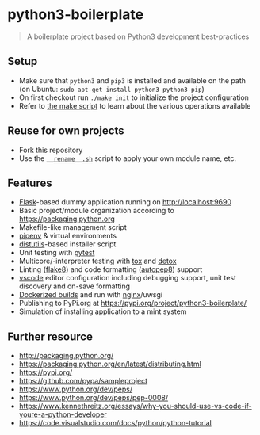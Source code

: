 # python3-boilerplate

> A boilerplate project based on Python3 development best-practices

## Setup

- Make sure that `python3` and `pip3` is installed and available on the path (on Ubuntu: `sudo apt-get install python3 python3-pip`)
- On first checkout run `./make init` to initialize the project configuration
- Refer to [the make script](make) to learn about the various operations available

## Reuse for own projects

- Fork this repository
- Use the [`__rename__.sh`](__rename__.sh) script to apply your own module name, etc.

## Features

- [Flask](http://flask.pocoo.org/)-based dummy application running on <http://localhost:9690>
- Basic project/module organization according to <https://packaging.python.org>
- Makefile-like management script
- [pipenv](https://github.com/pypa/pipenv) & virtual environments
- [distutils](https://docs.python.org/3/library/distutils.html)-based installer script
- Unit testing with [pytest](https://docs.pytest.org/en/latest/)
- Multicore/-interpreter testing with [tox](https://tox.readthedocs.io/en/latest/) and [detox](https://github.com/tox-dev/detox)
- Linting ([flake8](http://flake8.pycqa.org)) and code formatting ([autopep8](https://github.com/hhatto/autopep8)) support
- [vscode](https://code.visualstudio.com/) editor configuration including debugging support, unit test discovery and on-save formatting
- [Dockerized builds](https://www.docker.com/) and run with [nginx](https://www.nginx.com/)/uwsgi
- Publishing to PyPi.org at <https://pypi.org/project/python3-boilerplate/>
- Simulation of installing application to a mint system

## Further resource

- <http://packaging.python.org/>
- <https://packaging.python.org/en/latest/distributing.html>
- <https://pypi.org/>
- <https://github.com/pypa/sampleproject>
- <https://www.python.org/dev/peps/>
- <https://www.python.org/dev/peps/pep-0008/>
- <https://www.kennethreitz.org/essays/why-you-should-use-vs-code-if-youre-a-python-developer>
- <https://code.visualstudio.com/docs/python/python-tutorial>
